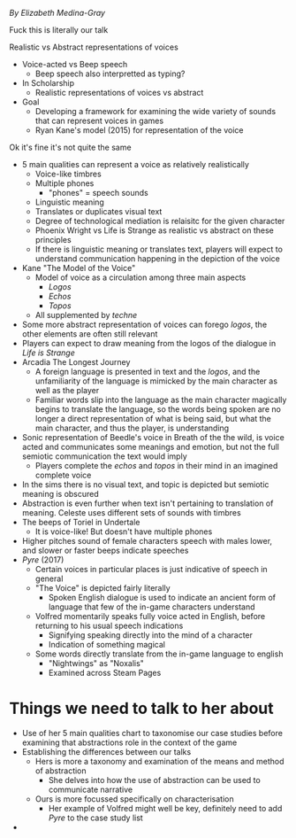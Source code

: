 *By Elizabeth Medina-Gray*

Fuck this is literally our talk

Realistic vs Abstract representations of voices

- Voice-acted vs Beep speech
	- Beep speech also interpretted as typing?
- In Scholarship
	- Realistic representations of voices vs abstract
- Goal
	- Developing a framework for examining the wide variety of sounds that can represent voices in games
	- Ryan Kane's model (2015) for representation of the voice

Ok it's fine it's not quite the same

- 5 main qualities can represent a voice as relatively realistically
	- Voice-like timbres
	- Multiple phones
		- "phones" = speech sounds
	- Linguistic meaning
	- Translates or duplicates visual text
	- Degree of technological mediation is relaisitc for the given character
	- Phoenix Wright vs Life is Strange as realistic vs abstract on these principles
	- If there is linguistic meaning or translates text, players will expect to understand communication happening in the depiction of the voice
- Kane "The Model of the Voice"
	- Model of voice as a circulation among three main aspects
		- *Logos*
		- *Echos*
		- *Topos*
	- All supplemented by *techne*
- Some more abstract representation of voices can forego *logos*, the other elements are often still relevant
- Players can expect to draw meaning from the logos of the dialogue in *Life is Strange*
- Arcadia The Longest Journey
	- A foreign language is presented in text and the *logos*, and the unfamiliarity of the language is mimicked by the main character as well as the player
	- Familiar words slip into the language as the main character magically begins to translate the language, so the words being spoken are no longer a direct representation of what is being said, but what the main character, and thus the player, is understanding
- Sonic representation of Beedle's voice in Breath of the the wild, is voice acted and communicates some meanings and emotion, but not the full semiotic communication the text would imply
	- Players complete the *echos* and *topos* in their mind in an imagined complete voice
- In the sims there is no visual text, and topic is depicted but semiotic meaning is obscured
- Abstraction is even further when text isn't pertaining to translation of meaning. Celeste uses different sets of sounds with timbres 
- The beeps of Toriel in Undertale 
	- It is voice-like! But doesn't have multiple phones
- Higher pitches sound of female characters speech with males lower, and slower or faster beeps indicate speeches
- *Pyre* (2017)
	- Certain voices in particular places is just indicative of speech in general
	- "The Voice" is depicted fairly literally
		- Spoken English dialogue is used to indicate an ancient form of language that few of the in-game characters understand
	- Volfred momentarily speaks fully voice acted in English, before returning to his usual speech indications
		- Signifying speaking directly into the mind of a character
		- Indication of something magical
	- Some words directly translate from the in-game language to english
		- "Nightwings" as "Noxalis"
		- Examined across Steam Pages

# Things we need to talk to her about

- Use of her 5 main qualities chart to taxonomise our case studies before examining that abstractions role in the context of the game
- Establishing the differences between our talks
	- Hers is more a taxonomy and examination of the means and method of abstraction
		- She delves into how the use of abstraction can be used to communicate narrative
	- Ours is more focussed specifically on characterisation
		- Her example of Volfred might well be key, definitely need to add *Pyre* to the case study list
- 